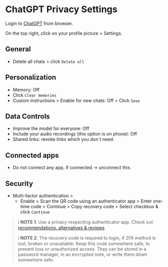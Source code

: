 # ChatGPT Privacy Settings

Login to [ChatGPT](https://chatgpt.com/) from browser.

On the top right, click on your profile picture > Settings.

## General
- Delete all chats > click `Delete all`

## Personalization
- Memory: Off
- Click `Clear memories`
- Custom instructions > Enable for new chats: Off > Click `Save`

## Data Controls
- Improve the model for everyone: Off
- Include your audio recordings (this option is on phone): Off
- Shared links: revoke links which you don`t need.

## Connected apps
- Do not connect any app, if connected -> unconnect this.

## Security
- Multi-factor authentication >
    - Enable > Scan the QR code using an authenticator app > Enter one-time code > Continue > Copy recovery code > Select checkbox & click `Continue`

> :information_source: **NOTE 1**: Use a privacy respecting authenticator app. Check out [recommendations, alternatives & reviews](https://github.com/StellarSand/privacy-settings#recommendations-alternatives--reviews).
>
> :information_source: **NOTE 2**: The recovery code is required to login, if 2FA method is lost, broken or unavailable. Keep this code somewhere safe, to prevent loss or unauthorized access. They can be stored in a password manager, in an encrypted note, or write them down somewhere safe.

